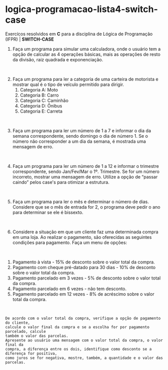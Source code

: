 # logica-programacao-lista4-switch-case
Exercícos resolvidos em **C** para a disciplina de Lógica de Programação (IFPR) | **SWITCH-CASE**

1. Faça um programa para simular uma calculadora, onde o usuário tem a opção de calcular as 4 operações básicas, mais as operações de resto da divisão, raiz quadrada e exponenciação.
<br>

2. Faça um programa para ler a categoria de uma carteira de motorista e mostrar qual é o tipo de veículo permitido para dirigir.
     <ol>
        <li> Categoria A: Moto
        <li> Categoria B: Carro
        <li> Categoria C: Caminhão
        <li> Categoria D: Ônibus
        <li> Categoria E: Carreta
     </ol>
  <br>
  
3. Faça um programa para ler um número de 1 a 7 e informar o dia da semana correspondente, sendo domingo o dia de número 1. Se o número não corresponder a um dia da semana, é mostrada uma mensagem de erro.
<br>

4. Faça um programa para ler um número de 1 a 12 e informar o trimestre correspondente, sendo Jan/Fev/Mar o 1º. Trimestre. Se for um número incorreto, mostrar uma mensagem de erro. Utilize a opção de “passar caindo” pelos case's para otimizar a estrutura. 
<br>

5. Faça um programa para ler o mês e determinar o número de dias. Considere que se o mês de entrada for 2, o programa deve pedir o ano para determinar se ele é bissexto.
<br>

6. Considere a situação em que um cliente faz uma determinada compra em uma loja. Ao realizar o pagamento, são oferecidas as seguintes condições para pagamento. Faça um menu de opções:
<br>
    <ol>
          <li> Pagamento à vista - 15% de desconto sobre o valor total da compra.
          <li> Pagamento com cheque pré-datado para 30 dias - 10% de desconto sobre o valor total da compra.
          <li> Pagamento parcelado em 3 vezes - 5% de desconto sobre o valor total da compra.
          <li> Pagamento parcelado em 6 vezes - não tem desconto.
          <li> Pagamento parcelado em 12 vezes - 8% de acréscimo sobre o valor total da compra.
    </ol>
  <br>
  
```
De acordo com o valor total da compra, verifique a opção de pagamento do cliente,
calcule o valor final da compra e se a escolha for por pagamento parcelado, calcule
também o valor das parcelas.
Apresente ao usuário uma mensagem com o valor total da compra, o valor final da
compra, a diferença entre os dois, identifique como desconto se a diferença for positiva,
como juros se for negativa, mostre, também, a quantidade e o valor das parcelas.
``` 
